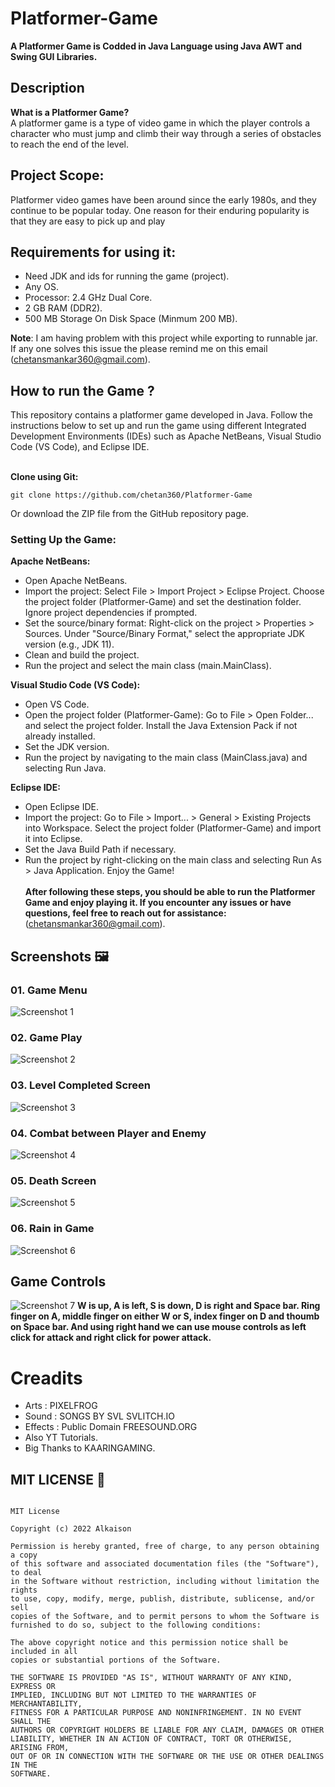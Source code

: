 # Platformer-Game

**A Platformer Game is Codded in Java Language using Java AWT and Swing GUI Libraries.**

## Description

**What is a Platformer Game?**
<br>
A platformer game is a type of video game in which the 
player controls a character who must jump and climb their 
way through a series of obstacles to reach the end of the 
level.

## Project Scope:
Platformer video games have been around since the early 
1980s, and they continue to be popular today. One reason 
for their enduring popularity is that they are easy to pick up 
and play

## Requirements for using it:
- Need JDK and ids for running the game (project).
- Any OS.
- Processor: 2.4 GHz Dual Core.
- 2 GB RAM (DDR2).
- 500 MB Storage On Disk Space (Minmum 200 MB).

**Note**: I am having problem with this project while exporting to runnable jar. If any one solves this issue the please remind me on this email (chetansmankar360@gmail.com).


## How to run the Game ?
This repository contains a platformer game developed in Java.
Follow the instructions below to set up and run the game using different
Integrated Development Environments (IDEs) such as Apache NetBeans, 
Visual Studio Code (VS Code), and Eclipse IDE.<br><br>

<b>Clone using Git:</b>

```
git clone https://github.com/chetan360/Platformer-Game
```
Or download the ZIP file from the GitHub repository page.

### Setting Up the Game:
<b>Apache NetBeans:</b>
- Open Apache NetBeans.
- Import the project:
   Select File > Import Project > Eclipse Project.
   Choose the project folder (Platformer-Game) and set the destination folder.
   Ignore project dependencies if prompted.
- Set the source/binary format:
   Right-click on the project > Properties > Sources.
   Under "Source/Binary Format," select the appropriate JDK version (e.g., JDK 11).
- Clean and build the project.
- Run the project and select the main class (main.MainClass).

<b>Visual Studio Code (VS Code):</b>
- Open VS Code.
- Open the project folder (Platformer-Game):
  Go to File > Open Folder... and select the project folder.
  Install the Java Extension Pack if not already installed.
- Set the JDK version.
- Run the project by navigating to the main class (MainClass.java) and selecting Run Java.

<b>Eclipse IDE:</b>
- Open Eclipse IDE.
- Import the project:
  Go to File > Import... > General > Existing Projects into Workspace.
  Select the project folder (Platformer-Game) and import it into Eclipse.
- Set the Java Build Path if necessary.
- Run the project by right-clicking on the main class and selecting Run As > Java Application.
Enjoy the Game!<br><br>
<b>After following these steps, you should be able to run the Platformer Game and enjoy playing it. If you encounter any issues or have questions, feel free to reach out for assistance:</b>
(chetansmankar360@gmail.com).

## Screenshots 🖼️

### 01. Game Menu

![Screenshot 1](Project-Images/menu_screen.png)

### 02. Game Play

![Screenshot 2](Project-Images/lvl_1.png)

### 03. Level Completed Screen

![Screenshot 3](Project-Images/lvl_completed_screen.png)

### 04. Combat between Player and Enemy

![Screenshot 4](Project-Images/combat.png)

### 05. Death Screen

![Screenshot 5](Project-Images/death_screen.png)

### 06. Rain in Game

![Screenshot 6](Project-Images/rain.png)


## Game Controls
![Screenshot 7](Project-Images/controls.jpg)
<b>W is up, A is left, S is down, D is right and Space bar. Ring finger on A, middle finger on either W or S, index finger on D and thoumb on Space bar. And using right hand we can use mouse controls as left click for attack and right click for power attack.</b>


# Creadits
- Arts : PIXELFROG
- Sound : SONGS BY SVL SVLITCH.IO
- Effects : Public Domain FREESOUND.ORG
- Also YT Tutorials.
- Big Thanks to KAARINGAMING.

## MIT LICENSE 📔

```LICENSE

MIT License

Copyright (c) 2022 Alkaison

Permission is hereby granted, free of charge, to any person obtaining a copy
of this software and associated documentation files (the "Software"), to deal
in the Software without restriction, including without limitation the rights
to use, copy, modify, merge, publish, distribute, sublicense, and/or sell
copies of the Software, and to permit persons to whom the Software is
furnished to do so, subject to the following conditions:

The above copyright notice and this permission notice shall be included in all
copies or substantial portions of the Software.

THE SOFTWARE IS PROVIDED "AS IS", WITHOUT WARRANTY OF ANY KIND, EXPRESS OR
IMPLIED, INCLUDING BUT NOT LIMITED TO THE WARRANTIES OF MERCHANTABILITY,
FITNESS FOR A PARTICULAR PURPOSE AND NONINFRINGEMENT. IN NO EVENT SHALL THE
AUTHORS OR COPYRIGHT HOLDERS BE LIABLE FOR ANY CLAIM, DAMAGES OR OTHER
LIABILITY, WHETHER IN AN ACTION OF CONTRACT, TORT OR OTHERWISE, ARISING FROM,
OUT OF OR IN CONNECTION WITH THE SOFTWARE OR THE USE OR OTHER DEALINGS IN THE
SOFTWARE.
```
